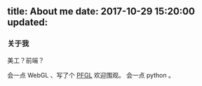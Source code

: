 title: About me
date: 2017-10-29 15:20:00
updated:
---

### 关于我

美工？前端？

会一点 WebGL 、写了个 [PFGL](https://github.com/PeakFish/pfgl.js) 欢迎围观。
会一点 python 。
